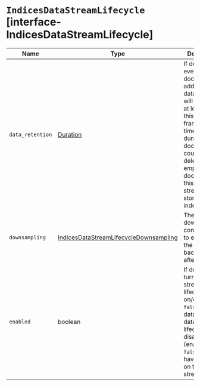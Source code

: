# `IndicesDataStreamLifecycle` [interface-IndicesDataStreamLifecycle]

| Name | Type | Description |
| - | - | - |
| `data_retention` | [Duration](./Duration.md) | If defined, every document added to this data stream will be stored at least for this time frame. Any time after this duration the document could be deleted. When empty, every document in this data stream will be stored indefinitely. |
| `downsampling` | [IndicesDataStreamLifecycleDownsampling](./IndicesDataStreamLifecycleDownsampling.md) | The downsampling configuration to execute for the managed backing index after rollover. |
| `enabled` | boolean | If defined, it turns data stream lifecycle on/off ( `true`/ `false`) for this data stream. A data stream lifecycle that's disabled (enabled: `false`) will have no effect on the data stream. |
